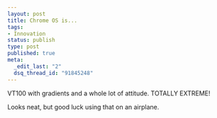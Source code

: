 ```yaml
--- 
layout: post
title: Chrome OS is...
tags: 
- Innovation
status: publish
type: post
published: true
meta: 
  _edit_last: "2"
  dsq_thread_id: "91845248"
---
```

VT100 with gradients and a whole lot of attitude. TOTALLY EXTREME!

Looks neat, but good luck using that on an airplane.

<object width="425" height="344"><param name="movie" value="http://www.youtube.com/v/0QRO3gKj3qw&rel=0&color1=0xb1b1b1&color2=0xcfcfcf&feature=player_embedded&fs=1"></param><param name="allowFullScreen" value="true"></param><param name="allowScriptAccess" value="always"></param><embed src="http://www.youtube.com/v/0QRO3gKj3qw&rel=0&color1=0xb1b1b1&color2=0xcfcfcf&feature=player_embedded&fs=1" type="application/x-shockwave-flash" allowfullscreen="true" allowScriptAccess="always" width="425" height="344"></embed></object>
